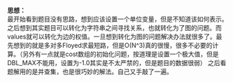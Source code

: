 **思想：**</br>
最开始看到题目没有思路，想到应该设置一个单位变量，但是不知道该如何表示。之后想到其实题目可以转化为字符串之间寻找关系，也就转化为了图的问题。而values就可以转化为边的权值。一旦想到转化为图的问题解决办法就很多了。最先想到的就是多对多Floyed求最短路，但是O(N^3)真的很慢，很多不必要的计算。（另外有一点就是cost数组的初始化问题，按道理是设置一个极大值，但是DBL_MAX不能用，设置为-1.0其实是不太严禁的，但是题目的数据很弱）
之后看题解用的是并查集，也是很巧妙的解法。自己又手敲了一遍。
